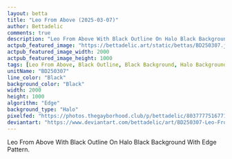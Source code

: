 ```yaml
---
layout: betta
title: "Leo From Above (2025-03-07)"
author: Bettadelic
comments: true
description: "Leo From Above With Black Outline On Halo Black Background With Edge Pattern."
actpub_featured_image: "https://bettadelic.art/static/bettas/BD250307.jpg"
actpub_featured_image_width: 2000
actpub_featured_image_height: 1000
tags: [Leo From Above, Black Outline, Black Background, Halo Background Pattern, Edge Pattern, March 2025]
unitName: "BD250307"
line_color: "Black"
background_color: "Black"
width: 2000
height: 1000
algorithm: "Edge"
background_type: "Halo"
pixelfed: "https://photos.thegayborhood.club/p/bettadelic/803777751677121907"
deviantart: "https://www.deviantart.com/bettadelic/art/BD250307-Leo-From-Above-2025-03-07-1168171910"
---
```


Leo From Above With Black Outline On Halo Black Background With Edge Pattern.
